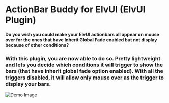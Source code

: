 # ActionBar Buddy for ElvUI (ElvUI Plugin)

**Do you wish you could make your ElvUI actionbars all appear on mouse over for the ones that have Inherit Global Fade enabled but not display because of other conditions?**  

### With this plugin, you are now able to do so. Pretty lightweight and lets you decide which conditions it will trigger to show the bars (that have inherit global fade option enabled).  With all the triggers disabled, it will allow only mouse over as the trigger to display your bars.

![Demo Image](https://i.imgur.com/m5GHTKa.png)
